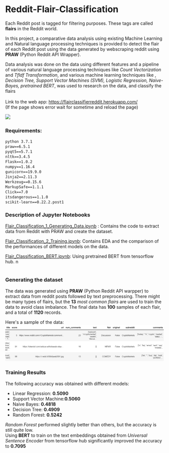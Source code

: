 # Reddit-Flair-Classification
Each Reddit post is tagged for filtering purposes. These tags are called **flairs** in the Reddit world. 

In this project, a comparative data analysis using existing Machine Learning and Natural language processing techniques is provided to detect the flair of each Reddit post using the data generated by webscraping reddit using **PRAW** (Python Reddit API Wrapper). 

Data analysis was done on the data using different features and a pipeline of various natural language processing techniques like *Count Vectorization* and *Tfldf Transformation*, and various machine learning techniques like , *Decision Tree, Support Vector Machines (SVM), Logistic Regression, Naive-Bayes, pretrained BERT*, was used to research on the data, and classify the flairs
<br>
<br>
Link to the web app: https://flairclassifierreddit.herokuapp.com/<br>
(If the page shows error wait for sometime and reload the page)

<img src="https://user-images.githubusercontent.com/55359898/209970405-ca7c3c07-97da-4e3f-a255-9b26a6934d52.png" width="800">


### Requirements:
```
python 3.7.1
praw==6.5.1
pyqt5==5.7.1
nltk==3.4.5
Flask==1.0.2
numpy==1.16.4
gunicorn==19.9.0
Jinja2==2.11.3
Werkzeug==0.15.6
MarkupSafe==1.1.1
Click==7.0
itsdangerous==1.1.0
scikit-learn==0.22.2.post1
```

### Description of Jupyter Notebooks
[Flair_Classification_1_Generating_Data.ipynb](https://github.com/11-aryan/Reddit-Flair-Classification/blob/main/Flair_Classification_1_Generating_Data.ipynb) : Contains the code to extract data from Reddit with PRAW and create the dataset.

[Flair_Classification_2_Training.ipynb](https://github.com/11-aryan/Reddit-Flair-Classification/blob/main/Flair_Classification_2_Training.ipynb): Contains EDA and the comparison of the performances of different models on the data.

[Flair_Classification_BERT.ipynb](https://github.com/11-aryan/Reddit-Flair-Classification/blob/main/Flair_Classification_BERT.ipynb): Using pretrained BERT from tensorflow hub.
n
<br>
<br>
### Generating the dataset
The data was generated using **PRAW** (Python Reddit API warpper) to extract data from reddit posts followed by text preprocessing.
There might be many types of flairs, but the **13** *most common flairs* are used to train the data to avoid class imbalance. The final data has **100** samples of each flair, and a total of **1120** records.

Here's a sample of the data:
<img src="Images/rfsampleData.png">


### Training Results
The following accuracy was obtained with different models:
* Linear Regression: **0.5090**
* Support Vector Machine:**0.5060**
* Naive Bayes: **0.4818**
* Decision Tree: **0.4909**
* Random Forest: **0.5242**

*Random Forest* performed slightly better than others, but the accuracy is still quite low. 
<br>
Using **BERT** to train on the text embeddings obtained from *Universal Sentence Encoder* from tensorflow hub significantly improved the accuracy to **0.7095**
